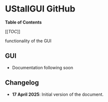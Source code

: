 # UStallGUI GitHub

**Table of Contents**

[[_TOC_]]

functionality of the GUI

## GUI

- Documentation following soon

## Changelog

- **17 April 2025**: Initial version of the document.
